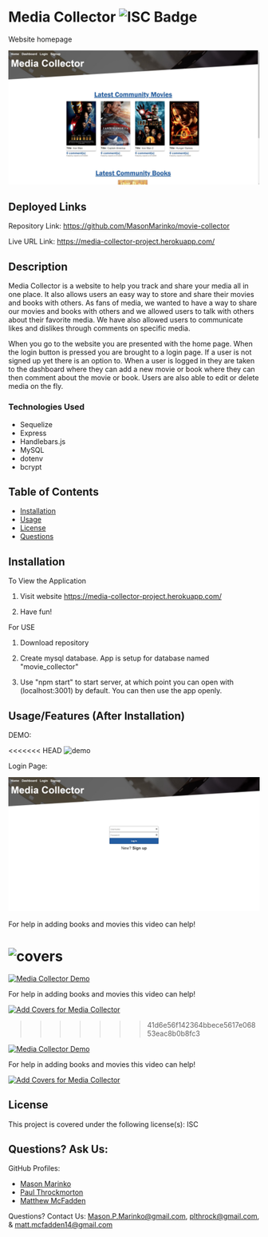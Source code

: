 # Media Collector ![ISC Badge](https://img.shields.io/badge/License-ISC-brightgreen)
Website homepage

![image](./assets/homepage.jpg)

## Deployed Links

Repository Link: https://github.com/MasonMarinko/movie-collector

Live URL Link: https://media-collector-project.herokuapp.com/

## Description
Media Collector is a website to help you track and share your media all in one place. It also allows users an easy way to store and share their movies and books with others. As fans of media, we wanted to have a way to share our movies and books with others and we allowed users to talk with others about their favorite media. We have also allowed users to communicate likes and dislikes through comments on specific media.

When you go to the website you are presented with the home page. When the login button is pressed you are brought to a login page. If a user is not signed up yet there is an option to. When a user is logged in they are taken to the dashboard where they can add a new movie or book where they can then comment about the movie or book. Users are also able to edit or delete media on the fly.

### Technologies Used
* Sequelize
* Express
* Handlebars.js
* MySQL
* dotenv
* bcrypt

## Table of Contents
* [Installation](#installation)
* [Usage](#usage)
* [License](#license)
* [Questions](#questions)


## Installation
To View the Application
1. Visit website https://media-collector-project.herokuapp.com/

2. Have fun!

For USE
1. Download repository

2. Create mysql database. App is setup for database named "movie_collector"

3. Use "npm start" to start server, at which point you can open with (localhost:3001) by default. You can then use the app openly.

## Usage/Features (After Installation)
DEMO:

<<<<<<< HEAD
![demo](https://www.youtube.com/watch?v=R0ZZsHECZQ0&feature=youtu.be)

Login Page:

![image](./assets/login.jpg)

For help in adding books and movies this video can help!

![covers](https://www.youtube.com/watch?v=9YB0--9IDyU&feature=youtu.be)
=======
[![Media Collector Demo](https://img.youtube.com/vi/R0ZZsHECZQ0/0.jpg)](https://www.youtube.com/watch?v=R0ZZsHECZQ0 "Media Collector Demo")

For help in adding books and movies this video can help!

[![Add Covers for Media Collector](https://img.youtube.com/vi/9YB0--9IDyU/0.jpg)](https://www.youtube.com/watch?v=9YB0--9IDyU "Add Covers for Media Collector")
>>>>>>> 41d6e56f142364bbece5617e06853eac8b0b8fc3

[![Media Collector Demo](https://img.youtube.com/vi/R0ZZsHECZQ0/0.jpg)](https://www.youtube.com/watch?v=R0ZZsHECZQ0 "Media Collector Demo")

For help in adding books and movies this video can help!

[![Add Covers for Media Collector](https://img.youtube.com/vi/9YB0--9IDyU/0.jpg)](https://www.youtube.com/watch?v=9YB0--9IDyU "Add Covers for Media Collector")

## License
This project is covered under the following license(s):
ISC

## Questions? Ask Us:

GitHub Profiles:

- [Mason Marinko](https://github.com/masonmarinko)
- [Paul Throckmorton](https://github.com/siwel20)
- [Matthew McFadden](https://github.com/MatthewMcFadden)


Questions? Contact Us:
<Mason.P.Marinko@gmail.com>, <plthrock@gmail.com>, & <matt.mcfadden14@gmail.com>
